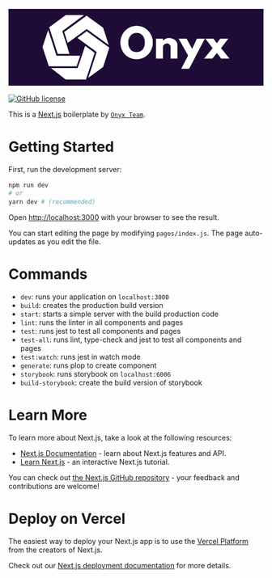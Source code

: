 ![Onyx](public/img/logo-bg.png?raw=true)

<a href="https://github.com/onyxgg/next-boilerplate/blob/main/LICENSE"><img alt="GitHub license" src="https://img.shields.io/github/license/onyxgg/next-boilerplate?style=for-the-badge&logo=github"></a>


This is a [Next.js](https://nextjs.org/) boilerplate by [`Onyx Team`](https://github.com/onyxgg).

# Getting Started

First, run the development server:

```bash
npm run dev
# or
yarn dev # (recommended)
```

Open [http://localhost:3000](http://localhost:3000) with your browser to see the result.

You can start editing the page by modifying `pages/index.js`. The page auto-updates as you edit the file.

# Commands

- `dev`: runs your application on `localhost:3000`
- `build`: creates the production build version
- `start`: starts a simple server with the build production code
- `lint`: runs the linter in all components and pages
- `test`: runs jest to test all components and pages
- `test-all`: runs lint, type-check and jest to test all components and pages
- `test:watch`: runs jest in watch mode
- `generate`: runs plop to create component
- `storybook`: runs storybook on `localhost:6006`
- `build-storybook`: create the build version of storybook


# Learn More

To learn more about Next.js, take a look at the following resources:

- [Next.js Documentation](https://nextjs.org/docs) - learn about Next.js features and API.
- [Learn Next.js](https://nextjs.org/learn) - an interactive Next.js tutorial.

You can check out [the Next.js GitHub repository](https://github.com/vercel/next.js/) - your feedback and contributions are welcome!

# Deploy on Vercel

The easiest way to deploy your Next.js app is to use the [Vercel Platform](https://vercel.com/new?utm_medium=default-template&filter=next.js&utm_source=create-next-app&utm_campaign=create-next-app-readme) from the creators of Next.js.

Check out our [Next.js deployment documentation](https://nextjs.org/docs/deployment) for more details.
